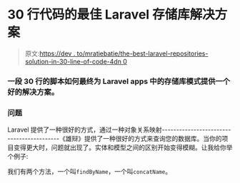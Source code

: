 # 30 行代码的最佳 Laravel 存储库解决方案

> 原文:[https://dev . to/mratiebatie/the-best-laravel-repositories-solution-in-30-line-of-code-4dn 0](https://dev.to/mratiebatie/the-best-laravel-repositories-solution-in-30-lines-of-code-4dn0)

### 一段 30 行的脚本如何最终为 Laravel apps 中的存储库模式提供一个好的解决方案。

### [](#the-problem)**问题**

Laravel 提供了一种很好的方式，通过一种对象关系映射------------------------------------------《雄辩》提供了一种很好的方式来查询您的数据库。当你的项目变得更大时，问题就出现了。实体和模型之间的区别开始变得模糊。让我给你举个例子:

我们有两个方法，一个叫`findByName`，一个叫`concatName`。